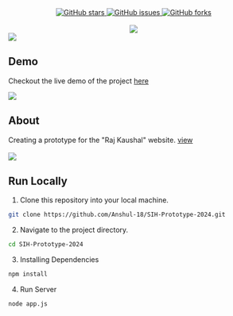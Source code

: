 <!-- Project Details  -->

<div align="center">
    <a href="https://github.com/Anshul-18/SIH-Prototype-2024/stargazers">
    <img alt="GitHub stars" src="https://img.shields.io/github/stars/Anshul-18/SIH-Prototype-2024?color=yellow&label=Project%20Stars&style=for-the-badge">
</a>
<a href="https://github.com/Anshul-18/SIH-Prototype-2024/issues">
    <img alt="GitHub issues" src="https://img.shields.io/github/issues/Anshul-18/SIH-Prototype-2024?color=brightgreen&label=issues&style=for-the-badge">
</a>
<a href="https://github.com/Anshul-18/SIH-Prototype-2024/network">
    <img alt="GitHub forks" src="https://img.shields.io/github/forks/Anshul-18/SIH-Prototype-2024?color=9cf&label=forks&style=for-the-badge">
</a>

</div>
<br>

<!-- Project title 
* use a dynamic typing-SvG here https://readme-typing-svg.demolab.com/demo/
-->
<div align="center">
<img src="https://readme-typing-svg.demolab.com?font=Fira+Code&size=22&duration=4000&pause=5000&background=FFFFFF00&center=true&vCenter=true&multiline=true&width=435&lines=Raj Kaushal (SIH-Prototype-2024) ">
</div>

<img src="https://raw.githubusercontent.com/andreasbm/readme/master/assets/lines/colored.png">

## Demo 
Checkout the live demo of the project [here](https://tech-titans-sih-2024.vercel.app/)

<img src="https://raw.githubusercontent.com/andreasbm/readme/master/assets/lines/colored.png">


## About<!-- Required -->
<!-- 
* information about the project 
-->
<div>
Creating a prototype for the "Raj Kaushal" website.
    <a href="https://tech-titans-sih-2024.vercel.app/">view</a>
</div>
<br>
<img src="https://raw.githubusercontent.com/andreasbm/readme/master/assets/lines/colored.png">

## Run Locally<!-- Required -->
1. Clone this repository into your local machine.
```bash
git clone https://github.com/Anshul-18/SIH-Prototype-2024.git
```
2. Navigate to the project directory.
```bash
cd SIH-Prototype-2024
```
3. Installing Dependencies
```bash
npm install
```
4. Run Server
```bash
node app.js
